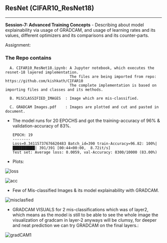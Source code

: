 ## ResNet (CIFAR10_ResNet18)
------------------------------

**Session-7: Advanced Training Concepts** - Describing about model explainability via usage of GRADCAM, and usage of learning rates and its values,
different optimizers and its comparisons and its counter-parts.

Assignment: 



### The Repo contains 

      A. CIFAR10_ResNet18.ipynb: A Jupyter notebook, which executes the resnet-18 layered implementation. 
                                 The files are being imported from repo:  https://github.com/kishkath/CIFAR10
                                 The complete implementation is based on importing files and classes and its methods. 
                                 
      B. MiSCLASSIFIED_IMAGES  : Image which are mis-classified.
      
      C. GRADCAM Images.pdf    : Images are plotted and cut and pasted in document.
      
      
* The model runs for 20 EPOCHS and got the training-accuracy of 96% & validation-accuracy of 83%.
 
      EPOCH: 19
      --------
      Loss=0.34115737676620483 Batch_id=390 train-Accuracy=96.82: 100%|██████████| 391/391 [00:44<00:00,  8.72it/s] 
      Test set: Average loss: 0.0059, val-Accuracy: 8300/10000 (83.00%)
      
* Plots: 


![loss](https://user-images.githubusercontent.com/60026221/218268512-59d7fb99-8371-418d-99f9-cbc2e9c1bdd6.JPG)


![acc](https://user-images.githubusercontent.com/60026221/218268524-3e1406d1-ad6c-491c-a217-4c5b8484ac8a.JPG)


* Few of Mis-classified Images & its model explainability with GRADCAM.


![misclasfied](https://user-images.githubusercontent.com/60026221/218516617-65f3b2dc-7f4f-4fde-956d-ea2ea0d6fec7.png)


- GRADCAM VISUALS for 2 mis-classifications which was of layer2, which means as the model is still to be able to see the whole image the visualization of gradcam in layer-2 anyways will be clumsy, for deeper and neat prediction we can try GRADCAM on the final layers.:

![gradCAM1](https://user-images.githubusercontent.com/60026221/218516910-7ef94d4b-b6d0-4a85-b6fc-1f946858dc4d.JPG)




